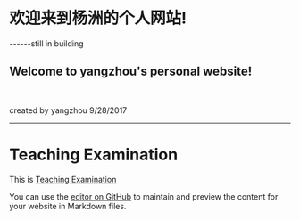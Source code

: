 # 欢迎来到杨洲的个人网站!   

------still in building

## Welcome to yangzhou's personal website!
    


created by yangzhou 9/28/2017
 


---------------------------------------------------------------



# Teaching Examination
This is [Teaching Examination](http://pan.baidu.com/s/1eRA4m10)


You can use the [editor on GitHub](https://github.com/Mattina/yangzhou/edit/master/README.md) to maintain and preview the content for your website in Markdown files.
